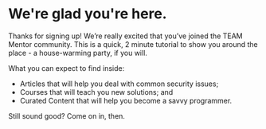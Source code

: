 # We're glad you're here.

Thanks for signing up! We’re really excited that you’ve joined the TEAM Mentor community. This is a quick, 2 minute tutorial to show you around the place - a house-warming party, if you will.

What you can expect to find inside:

* Articles that will help you deal with common security issues;
* Courses that will teach you new solutions; and
* Curated Content that will help you become a savvy programmer.

Still sound good? Come on in, then.